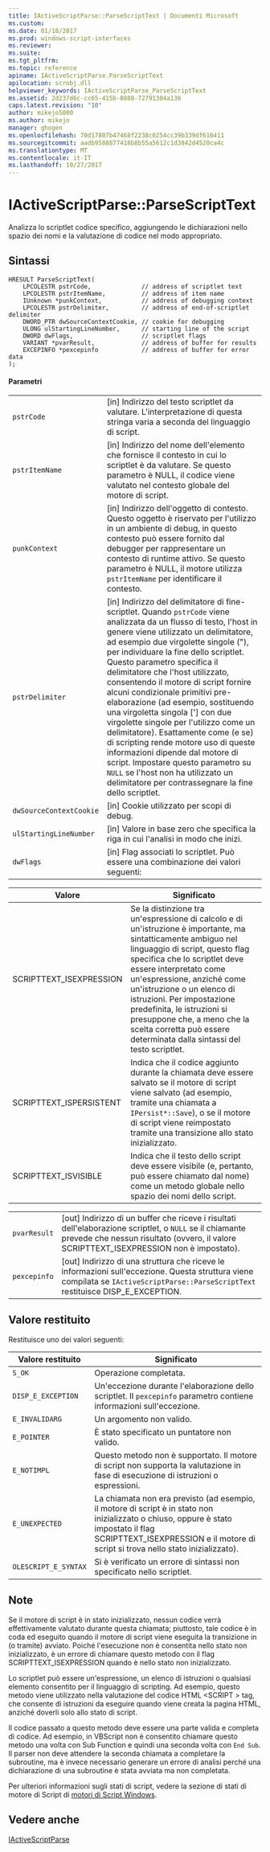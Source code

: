 ```yaml
---
title: IActiveScriptParse::ParseScriptText | Documenti Microsoft
ms.custom: 
ms.date: 01/18/2017
ms.prod: windows-script-interfaces
ms.reviewer: 
ms.suite: 
ms.tgt_pltfrm: 
ms.topic: reference
apiname: IActiveScriptParse.ParseScriptText
apilocation: scrobj.dll
helpviewer_keywords: IActiveScriptParse_ParseScriptText
ms.assetid: 2d237d6c-cc65-415b-8808-72791304a136
caps.latest.revision: "10"
author: mikejo5000
ms.author: mikejo
manager: ghogen
ms.openlocfilehash: 70d17807b47468f2238c0254cc39b339df616411
ms.sourcegitcommit: aadb9588877418b8b55a5612c1d3842d4520ca4c
ms.translationtype: MT
ms.contentlocale: it-IT
ms.lasthandoff: 10/27/2017
---
```

# <a name="iactivescriptparseparsescripttext"></a>IActiveScriptParse::ParseScriptText
Analizza lo scriptlet codice specifico, aggiungendo le dichiarazioni nello spazio dei nomi e la valutazione di codice nel modo appropriato.  
  
## <a name="syntax"></a>Sintassi  
  
```  
HRESULT ParseScriptText(  
    LPCOLESTR pstrCode,              // address of scriptlet text  
    LPCOLESTR pstrItemName,          // address of item name  
    IUnknown *punkContext,           // address of debugging context  
    LPCOLESTR pstrDelimiter,         // address of end-of-scriptlet delimiter  
    DWORD_PTR dwSourceContextCookie, // cookie for debugging  
    ULONG ulStartingLineNumber,      // starting line of the script  
    DWORD dwFlags,                   // scriptlet flags  
    VARIANT *pvarResult,             // address of buffer for results  
    EXCEPINFO *pexcepinfo            // address of buffer for error data  
);  
```  
  
#### <a name="parameters"></a>Parametri  
  
|||  
|-|-|  
|`pstrCode`|[in] Indirizzo del testo scriptlet da valutare. L'interpretazione di questa stringa varia a seconda del linguaggio di script.|  
|`pstrItemName`|[in] Indirizzo del nome dell'elemento che fornisce il contesto in cui lo scriptlet è da valutare. Se questo parametro è NULL, il codice viene valutato nel contesto globale del motore di script.|  
|`punkContext`|[in] Indirizzo dell'oggetto di contesto. Questo oggetto è riservato per l'utilizzo in un ambiente di debug, in questo contesto può essere fornito dal debugger per rappresentare un contesto di runtime attivo. Se questo parametro è NULL, il motore utilizza `pstrItemName` per identificare il contesto.|  
|`pstrDelimiter`|[in] Indirizzo del delimitatore di fine-scriptlet. Quando `pstrCode` viene analizzata da un flusso di testo, l'host in genere viene utilizzato un delimitatore, ad esempio due virgolette singole ("), per individuare la fine dello scriptlet. Questo parametro specifica il delimitatore che l'host utilizzato, consentendo il motore di script fornire alcuni condizionale primitivi pre-elaborazione (ad esempio, sostituendo una virgoletta singola ['] con due virgolette singole per l'utilizzo come un delimitatore). Esattamente come (e se) di scripting rende motore uso di queste informazioni dipende dal motore di script. Impostare questo parametro su `NULL` se l'host non ha utilizzato un delimitatore per contrassegnare la fine dello scriptlet.|  
|`dwSourceContextCookie`|[in] Cookie utilizzato per scopi di debug.|  
|`ulStartingLineNumber`|[in] Valore in base zero che specifica la riga in cui l'analisi in modo che inizi.|  
|`dwFlags`|[in] Flag associati lo scriptlet. Può essere una combinazione dei valori seguenti:|  
  
|Valore|Significato|  
|-----------|-------------|  
|SCRIPTTEXT_ISEXPRESSION|Se la distinzione tra un'espressione di calcolo e di un'istruzione è importante, ma sintatticamente ambiguo nel linguaggio di script, questo flag specifica che lo scriptlet deve essere interpretato come un'espressione, anziché come un'istruzione o un elenco di istruzioni. Per impostazione predefinita, le istruzioni si presuppone che, a meno che la scelta corretta può essere determinata dalla sintassi del testo scriptlet.|  
|SCRIPTTEXT_ISPERSISTENT|Indica che il codice aggiunto durante la chiamata deve essere salvato se il motore di script viene salvato (ad esempio, tramite una chiamata a `IPersist*::Save`), o se il motore di script viene reimpostato tramite una transizione allo stato inizializzato.|  
|SCRIPTTEXT_ISVISIBLE|Indica che il testo dello script deve essere visibile (e, pertanto, può essere chiamato dal nome) come un metodo globale nello spazio dei nomi dello script.|  
  
|||  
|-|-|  
|`pvarResult`|[out] Indirizzo di un buffer che riceve i risultati dell'elaborazione scriptlet, o `NULL` se il chiamante prevede che nessun risultato (ovvero, il valore SCRIPTTEXT_ISEXPRESSION non è impostato).|  
|`pexcepinfo`|[out] Indirizzo di una struttura che riceve le informazioni sull'eccezione. Questa struttura viene compilata se `IActiveScriptParse::ParseScriptText` restituisce DISP_E_EXCEPTION.|  
  
## <a name="return-value"></a>Valore restituito  
 Restituisce uno dei valori seguenti:  
  
|Valore restituito|Significato|  
|------------------|-------------|  
|`S_OK`|Operazione completata.|  
|`DISP_E_EXCEPTION`|Un'eccezione durante l'elaborazione dello scriptlet. Il `pexcepinfo` parametro contiene informazioni sull'eccezione.|  
|`E_INVALIDARG`|Un argomento non valido.|  
|`E_POINTER`|È stato specificato un puntatore non valido.|  
|`E_NOTIMPL`|Questo metodo non è supportato. Il motore di script non supporta la valutazione in fase di esecuzione di istruzioni o espressioni.|  
|`E_UNEXPECTED`|La chiamata non era previsto (ad esempio, il motore di script è in stato non inizializzato o chiuso, oppure è stato impostato il flag SCRIPTTEXT_ISEXPRESSION e il motore di script si trova nello stato inizializzato).|  
|`OLESCRIPT_E_SYNTAX`|Si è verificato un errore di sintassi non specificato nello scriptlet.|  
  
## <a name="remarks"></a>Note  
 Se il motore di script è in stato inizializzato, nessun codice verrà effettivamente valutato durante questa chiamata; piuttosto, tale codice è in coda ed eseguito quando il motore di script viene eseguita la transizione in (o tramite) avviato. Poiché l'esecuzione non è consentita nello stato non inizializzato, è un errore di chiamare questo metodo con il flag SCRIPTTEXT_ISEXPRESSION quando è nello stato non inizializzato.  
  
 Lo scriptlet può essere un'espressione, un elenco di istruzioni o qualsiasi elemento consentito per il linguaggio di scripting. Ad esempio, questo metodo viene utilizzato nella valutazione del codice HTML \<SCRIPT > tag, che consente di istruzioni da eseguire quando viene creata la pagina HTML, anziché doverli solo allo stato di script.  
  
 Il codice passato a questo metodo deve essere una parte valida e completa di codice. Ad esempio, in VBScript non è consentito chiamare questo metodo una volta con Sub Function e quindi una seconda volta con `End Sub`. Il parser non deve attendere la seconda chiamata a completare la subroutine, ma è invece necessario generare un errore di analisi perché una dichiarazione di una subroutine è stata avviata ma non completata.  
  
 Per ulteriori informazioni sugli stati di script, vedere la sezione di stati di motore di Script di [motori di Script Windows](../../winscript/windows-script-engines.md).  
  
## <a name="see-also"></a>Vedere anche  
 [IActiveScriptParse](../../winscript/reference/iactivescriptparse.md)